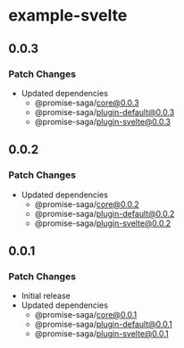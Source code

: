# example-svelte

## 0.0.3

### Patch Changes

- Updated dependencies
  - @promise-saga/core@0.0.3
  - @promise-saga/plugin-default@0.0.3
  - @promise-saga/plugin-svelte@0.0.3

## 0.0.2

### Patch Changes

- Updated dependencies
  - @promise-saga/core@0.0.2
  - @promise-saga/plugin-default@0.0.2
  - @promise-saga/plugin-svelte@0.0.2

## 0.0.1

### Patch Changes

- Initial release
- Updated dependencies
  - @promise-saga/core@0.0.1
  - @promise-saga/plugin-default@0.0.1
  - @promise-saga/plugin-svelte@0.0.1
